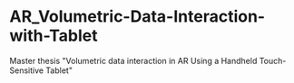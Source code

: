 # AR_Volumetric-Data-Interaction-with-Tablet
Master thesis "Volumetric data interaction in AR Using a Handheld Touch-Sensitive Tablet"
